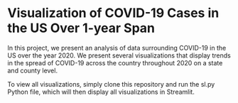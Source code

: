 # Visualization of COVID-19 Cases in the US Over 1-year Span 

In this project, we present an analysis of data surrounding COVID-19 in the US over the year 2020. We present several visualizations that display trends in the spread
of COVID-19 across the country throughout 2020 on a state and county level. 

To view all visualizations, simply clone this repository and run the sl.py Python file, which will then display all visualizations in Streamlit.

